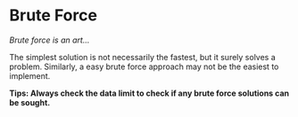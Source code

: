 # Brute Force

_Brute force is an art..._

The simplest solution is not necessarily the fastest, but it surely solves a problem. Similarly, a easy brute force approach may not be the easiest to implement.

**Tips: Always check the data limit to check if any brute force solutions can be sought.**
